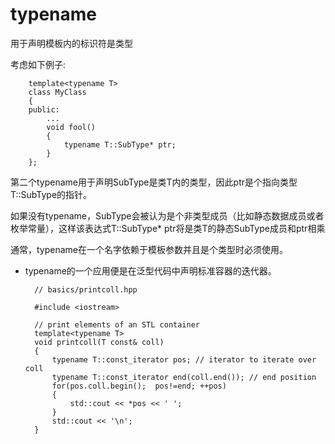 # typename #  

用于声明模板内的标识符是类型  

考虑如下例子:  


        template<typename T>
        class MyClass 
        {
        public:
            ...
            void fool()
            {
                typename T::SubType* ptr;
            }
        };

第二个typename用于声明SubType是类T内的类型，因此ptr是个指向类型T::SubType的指针。  

如果没有typename，SubType会被认为是个非类型成员（比如静态数据成员或者枚举常量），这样该表达式T::SubType* ptr将是类T的静态SubType成员和ptr相乘  

通常，typename在一个名字依赖于模板参数并且是个类型时必须使用。  
* typename的一个应用便是在泛型代码中声明标准容器的迭代器。  

        // basics/printcoll.hpp

        #include <iostream>

        // print elements of an STL container
        template<typename T>
        void printcoll(T const& coll)
        {
            typename T::const_iterator pos; // iterator to iterate over coll
            typename T::const_iterator end(coll.end()); // end position
            for(pos.coll.begin();  pos!=end; ++pos)
            {
                std::cout << *pos << ' ';
            }
            std::cout << '\n';
        }

